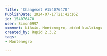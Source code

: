 ```yaml
---
Title: 'Changeset #154076470'
PublishDate: 2024-07-17T21:42:16Z
id: 154076470
user: Simon0997
comment: Niksic, Montenegro, added buildings
created_by: Rapid 2.3.2
tags:
- Montenegro

---
```

